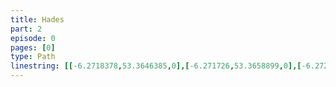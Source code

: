 ```yaml
---
title: Hades
part: 2
episode: 0
pages: [0]
type: Path
linestring: [[-6.2718378,53.3646385,0],[-6.271726,53.3658899,0],[-6.2723483,53.3668886,0],[-6.2731208,53.367836,0],[-6.2746443,53.3685402,0],[-6.2774767,53.3696156,0]]
---
```

